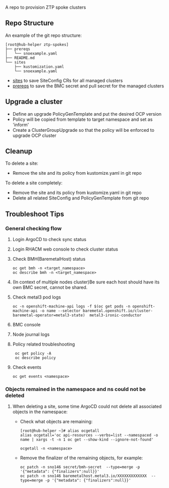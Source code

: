 A repo to provision ZTP spoke clusters

## Repo Structure

An example of the git repo structure:
```shell
[root@hub-helper ztp-spokes]
├── prereqs
│   └── snoexample.yaml
├── README.md
└── sites
    ├── kustomization.yaml
    └── snoexample.yaml
```
- [sites](./sites) to save SiteConfig CRs for all managed clusters
- [prereqs](./prereqs) to save the BMC secret and pull secret for the managed clusters

## Upgrade a cluster

- Define an upgrade PolicyGenTemplate and put the desired OCP version
- Policy will be copied from template to target namespace and set as 'inform'
- Create a ClusterGroupUpgrade so that the policy will be enforced to upgrade OCP cluster

## Cleanup

To delete a site:
- Remove the site and its policy from kustomize.yaml in git repo

To delete a site completely:
- Remove the site and its policy from kustomize.yaml in git repo
- Delete all related SiteConfig and PolicyGenTemplate from git repo


## Troubleshoot Tips

### General checking flow
1. Login ArgoCD to check sync status
2. Login RHACM web console to check cluster status
3. Check BMH(BaremetalHost) status

    ```shell
    oc get bmh -n <target_namespace>
    oc describe bmh -n <target_namespace>
    ```
4. (In context of multiple nodes cluster)Be sure each host should have its own BMC secret, cannot be shared.

5. Check metal3 pod logs

    ```shell
    oc -n openshift-machine-api logs -f $(oc get pods -n openshift-machine-api -o name --selector baremetal.openshift.io/cluster-baremetal-operator=metal3-state)  metal3-ironic-conductor
    ```

6. BMC console

7. Node journal logs

8. Policy related troubleshooting
    ```shell
     oc get policy -A
     oc describe policy
    ```
9. Check events
   
    ```shell
    oc get events <namespace>
   ```

### Objects remained in the namespace and ns could not be deleted

1. When deleting a site, some time ArgoCD could not delete all associated objects in the namespace:
   - Check what objects are remaining:
      ```shell
      [root@hub-helper ~]# alias ocgetall
      alias ocgetall='oc api-resources --verbs=list --namespaced -o name | xargs -t -n 1 oc get --show-kind --ignore-not-found'
   
      ocgetall -n <namespace>
      ```

   - Remove the finalizer of the remaining objects, for example:
      ```shell
      oc patch -n sno146 secret/bmh-secret  --type=merge -p '{"metadata": {"finalizers":null}}'
      oc patch -n sno146 baremetalhost.metal3.io/XXXXXXXXXXXXX  --type=merge -p '{"metadata": {"finalizers":null}}'
